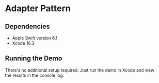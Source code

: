 # Adapter Pattern

## Dependencies

* Apple Swift version 6.1
* Xcode 16.3

## Running the Demo

There's no additional setup required. Just run the demo in Xcode and view the results in the console log.
